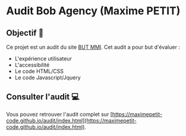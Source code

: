 # Audit Bob Agency (Maxime PETIT)
## Objectif 🎯
Ce projet est un audit du site [BUT MMI](http://danyellow.net/devoir-mmi/accueil.html). Cet audit a pour but d'évaluer :
- L'expérience utilisateur
- L'accessibilité
- Le code HTML/CSS
- Le code Javascript/Jquery

## Consulter l'audit 💻
Vous pouvez retrouver l'audit complet sur [https://maximepetit-code.github.io/audit/index.html](https://maximepetit-code.github.io/audit/index.html).